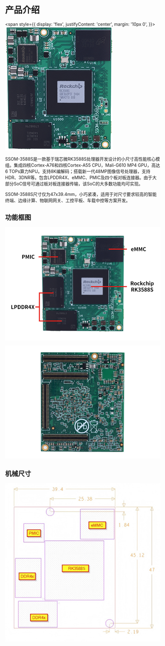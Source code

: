 # 产品介绍

<span style={{
  display: 'flex',
  justifyContent: 'center',
  margin: '10px 0',
  }}>
 ![alt text](./static/image.png)
</span>

SSOM-3588S是一款基于瑞芯微RK3588S处理器开发设计的小尺寸高性能核心模组。集成四核Cortex-A76和四核Cortex-A55 CPU，Mali-G610 MP4 GPU，高达6 TOPs算力NPU。支持8K编解码；搭载新一代48MP图像信号处理器，支持HDR、3DNR等。包含LPDDR4X、eMMC、PMIC及四个板对板连接器。由于大部分SoC信号可通过板对板连接器传输，该SoC的大多数功能均可实现。

SSOM-3588S尺寸仅为47x39.4mm，小巧紧凑，适用于对尺寸要求较高的智能终端、边缘计算、物联网网关、工控平板、车载中控等方案开发。

## 功能框图

![alt text](./static/image-1.png)

![alt text](./static/image-2.png)

##  机械尺寸

![alt text](./static/image-3.png)